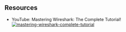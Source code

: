 
## Resources

- YouTube: Mastering Wireshark: The Complete Tutorial!
	[![mastering-wireshark-complete-tutorial](https://img.youtube.com/vi/a_4MjV_-7Sw/0.jpg)](https://www.youtube.com/watch?v=a_4MjV_-7Sw)
